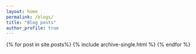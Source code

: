 ```yaml
---
layout: home
permalink: /blogs/
title: "Blog posts"
author_profile: true
---
```



{% for post in site.posts%}
	{% include archive-single.html %}
{% endfor %}